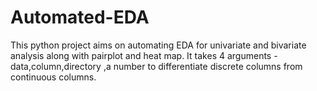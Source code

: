 # Automated-EDA
This python project aims on automating EDA for univariate and bivariate analysis along with pairplot and heat map.
It takes 4 arguments - data,column,directory ,a number to differentiate discrete columns from continuous columns.
